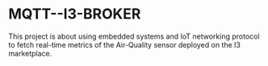 # MQTT--I3-BROKER
This project is about using embedded systems and IoT networking protocol to fetch real-time metrics of the Air-Quality sensor deployed on the I3 marketplace.
